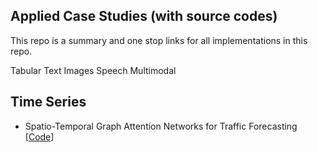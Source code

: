 ## Applied Case Studies (with source codes)

This repo is a summary and one stop links for all implementations in this repo.

Tabular
Text
Images
Speech
Multimodal

## Time Series

- Spatio-Temporal Graph Attention Networks for Traffic Forecasting [[Code](https://github.com/akashsonowal/traffic-forecasting)]
